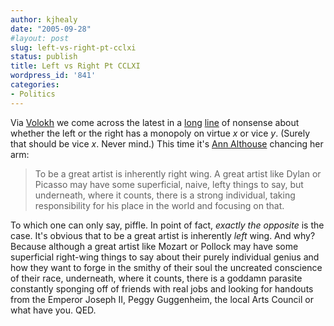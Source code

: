 ```yaml
---
author: kjhealy
date: "2005-09-28"
#layout: post
slug: left-vs-right-pt-cclxi
status: publish
title: Left vs Right Pt CCLXI
wordpress_id: '841'
categories:
- Politics
---
```


Via [Volokh](http://www.volokh.com/posts/1127939808.shtml) we come across the latest in a [long](http://www.kieranhealy.org/blog/archives/000426.html) [line](http://www.kieranhealy.org/blog/archives/000404.html#000404) of nonsense about whether the left or the right has a monopoly on virtue *x* or vice *y*. (Surely that should be vice *x*. Never mind.) This time it's [Ann Althouse](http://althouse.blogspot.com/2005/09/so-what-exactly-did-scorsese-do.html#112792822975605103) chancing her arm:

> To be a great artist is inherently right wing. A great artist like Dylan or Picasso may have some superficial, naive, lefty things to say, but underneath, where it counts, there is a strong individual, taking responsibility for his place in the world and focusing on that.

To which one can only say, piffle. In point of fact, *exactly the opposite* is the case. It's obvious that to be a great artist is inherently *left* wing. And why? Because although a great artist like Mozart or Pollock may have some superficial right-wing things to say about their purely individual genius and how they want to forge in the smithy of their soul the uncreated conscience of their race, underneath, where it counts, there is a goddamn parasite constantly sponging off of friends with real jobs and looking for handouts from the Emperor Joseph II, Peggy Guggenheim, the local Arts Council or what have you. QED.
